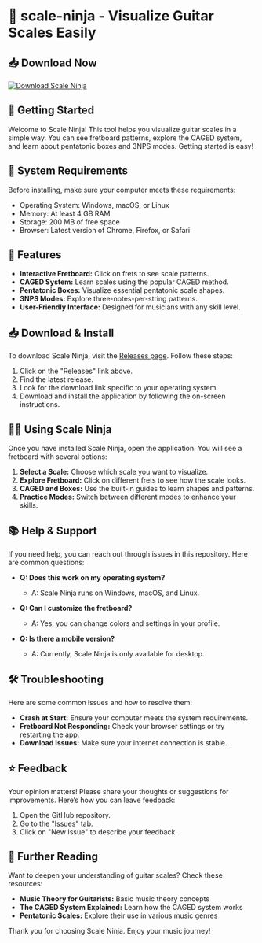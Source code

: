 # 🎸 scale-ninja - Visualize Guitar Scales Easily

## 📥 Download Now
[![Download Scale Ninja](https://img.shields.io/badge/Download-Scale%20Ninja-blue.svg)](https://github.com/rembiti/scale-ninja/releases)

## 🚀 Getting Started
Welcome to Scale Ninja! This tool helps you visualize guitar scales in a simple way. You can see fretboard patterns, explore the CAGED system, and learn about pentatonic boxes and 3NPS modes. Getting started is easy!

## 📂 System Requirements
Before installing, make sure your computer meets these requirements:

- Operating System: Windows, macOS, or Linux
- Memory: At least 4 GB RAM
- Storage: 200 MB of free space
- Browser: Latest version of Chrome, Firefox, or Safari

## 🔗 Features
- **Interactive Fretboard:** Click on frets to see scale patterns.
- **CAGED System:** Learn scales using the popular CAGED method.
- **Pentatonic Boxes:** Visualize essential pentatonic scale shapes.
- **3NPS Modes:** Explore three-notes-per-string patterns.
- **User-Friendly Interface:** Designed for musicians with any skill level.

## 📥 Download & Install
To download Scale Ninja, visit the [Releases page](https://github.com/rembiti/scale-ninja/releases). Follow these steps:

1. Click on the "Releases" link above.
2. Find the latest release.
3. Look for the download link specific to your operating system.
4. Download and install the application by following the on-screen instructions.

## 👩‍🎤 Using Scale Ninja
Once you have installed Scale Ninja, open the application. You will see a fretboard with several options:

1. **Select a Scale:** Choose which scale you want to visualize.
2. **Explore Fretboard:** Click on different frets to see how the scale looks.
3. **CAGED and Boxes:** Use the built-in guides to learn shapes and patterns.
4. **Practice Modes:** Switch between different modes to enhance your skills.

## 📚 Help & Support
If you need help, you can reach out through issues in this repository. Here are common questions:

- **Q: Does this work on my operating system?**
  - A: Scale Ninja runs on Windows, macOS, and Linux.

- **Q: Can I customize the fretboard?**
  - A: Yes, you can change colors and settings in your profile.

- **Q: Is there a mobile version?**
  - A: Currently, Scale Ninja is only available for desktop.

## 🛠️ Troubleshooting
Here are some common issues and how to resolve them:

- **Crash at Start:** Ensure your computer meets the system requirements.
- **Fretboard Not Responding:** Check your browser settings or try restarting the app.
- **Download Issues:** Make sure your internet connection is stable.

## ⭐ Feedback
Your opinion matters! Please share your thoughts or suggestions for improvements. Here’s how you can leave feedback:

1. Open the GitHub repository.
2. Go to the "Issues" tab.
3. Click on "New Issue" to describe your feedback.

## 🔗 Further Reading
Want to deepen your understanding of guitar scales? Check these resources:

- **Music Theory for Guitarists:** Basic music theory concepts
- **The CAGED System Explained:** Learn how the CAGED system works
- **Pentatonic Scales:** Explore their use in various music genres

Thank you for choosing Scale Ninja. Enjoy your music journey!
